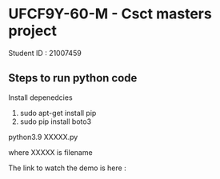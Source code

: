 # UFCF9Y-60-M - Csct masters project 
Student ID : 21007459
## Steps to run python code
Install depenedcies
1. sudo apt-get install pip
2. sudo pip install boto3

python3.9 XXXXX.py

where XXXXX is filename

The link to watch the demo is here :
